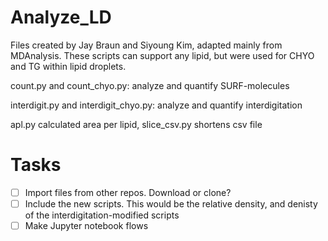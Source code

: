 # Analyze_LD
Files created by Jay Braun and Siyoung Kim, adapted mainly from MDAnalysis. These scripts can support any lipid, but were used for CHYO and TG within lipid droplets.

count.py and count_chyo.py: analyze and quantify SURF-molecules

interdigit.py and interdigit_chyo.py: analyze and quantify interdigitation

apl.py calculated area per lipid, slice_csv.py shortens csv file

# Tasks

- [ ] Import files from other repos. Download or clone?
- [ ] Include the new scripts. This would be the relative density, and denisty of the interdigitation-modified scripts
- [ ] Make Jupyter notebook flows
